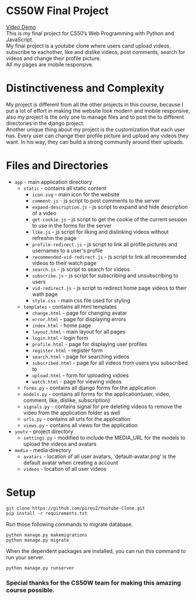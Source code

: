 # CS50W Final Project
 [Video Demo](https://youtu.be/NJsguc7gWOg)
 </br>
This is my final project for CS50’s Web Programming with Python and JavaScript. </br>
My final project is a youtube clone where users cand upload videos, subscribe to eachother, like and dislike videos, post comments, search for videos and change their profile picture. </br>
All my pages are mobile responsive. </br>

# Distinctiveness and Complexity
My project is different from all the other projects in this course, because I put a lot of effort in making the website look modern and mobile responsive, also my project is the only one to manage files and to post the to different directories in the django project.</br>
Another unique thing about my project is the customization that each user has. Every user can change their profile picture and upload any videos they want. In his way, they can build a strong community around their uploads. </br>

# Files and Directories
- `app` - main application directiory
    - `static` - contains all static content
        - `icon.svg` - main icon for the website
        - `comment.js` - js script to post comments to the server
        - `expand-description.js` - js script to expand and hide description of a video
        - `get-cookie.js` - js script to get the cookie of the current session to use in the forms for the server
        - `like.js` - js script for liking and dislinking videos without refreshin the page
        - `profile-redirect.js` - js script to link all profile pictures and usernames to a user's profile
        - `recommended-vid-redirect.js` - js script to link all recommended videos to their watch page
        - `search.js` - js script to search for videos 
        - `subscribe.js` - js script for subscribing and unsubscribing to users 
        - `vid-redirect.js` - js script to redirect home page videos to their wath page
        - `style.css` - main css file used for styling
    - `templates` - contains all html templates
        - `change.html` - page for changing avatar
        - `error.html` - page for displaying errors
        - `index.html` - home page
        - `layout.html` - main layout for all pages
        - `login.html` - login form
        - `profile.html` - page for displaying user profiles
        - `register.html` - register form
        - `search.html` - page for searching videos
        - `subscribed.html` - page for all videos from users you subscribed to
        - `upload.html` - form for uploading vidoes
        - `watch.html` - page for viewing videos
    - `forms.py` - contains all django forms for the application
    - `models.py` - contains all forms for the application(user, video, comment, like, dislike, subscription)
    - `signals.py` - contains signal for pre deleting videos to remove the video from the application folder as well
    - `urls.py` - contains all urls for the application
    - `views.py` - contains all views for the application
- `youtv` - project directory
    - `settings.py` - modified to include the MEDIA_URL for the models to upload the videos and avatars
- `media` - media directory
    - `avatars` - location of all user avatars, 'default-avatar.png' is the default avatar when creating a account
    - `videos` - location of all user videos


# Setup

```shell script
git clone https://github.com/pireu2/Youtube-Clone.git
pip install -r requirements.txt
```

Run those following commands to migrate database.

```shell script
python manage.py makemigrations
python manage.py migrate
```

When the dependent packages are installed, you can run this command to run your server.
```shell script
python manage.py runserver
```

### Special thanks for the CS50W team for making this amazing course possible.
